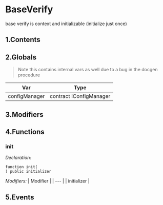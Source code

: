 # BaseVerify


base verify is context and initializable (initialize just once)


## 1.Contents
<!-- START doctoc -->
<!-- END doctoc -->

## 2.Globals

> Note this contains internal vars as well due to a bug in the docgen procedure

| Var | Type |
| --- | --- |
| configManager | contract IConfigManager |

## 3.Modifiers

## 4.Functions

### init



*Declaration:*
```solidity
function init(
) public initializer
```
*Modifiers:*
| Modifier |
| --- |
| initializer |




## 5.Events
